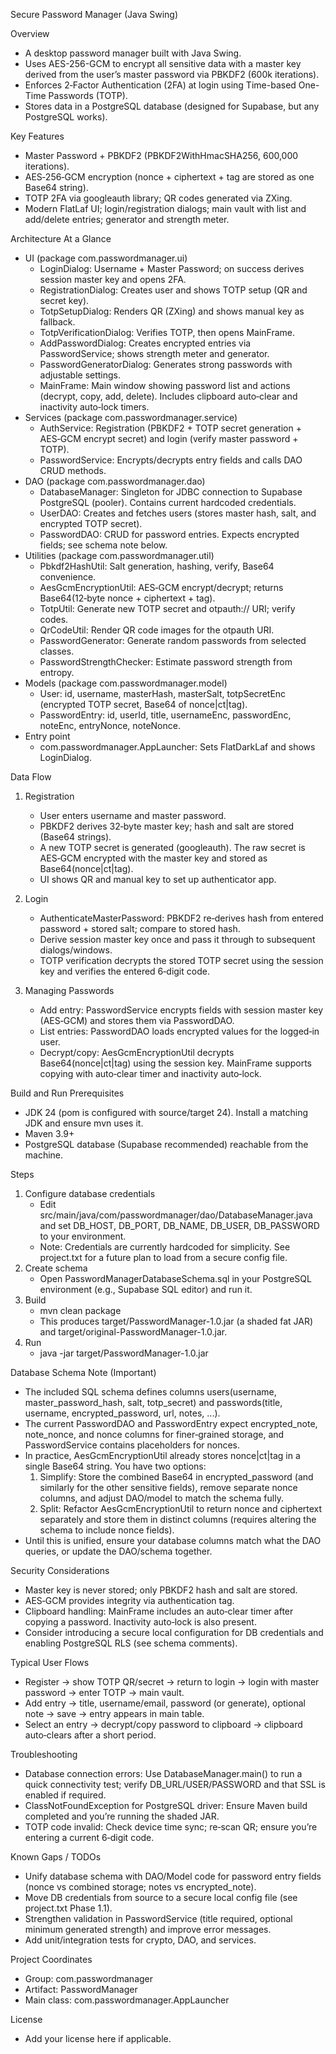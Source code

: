 Secure Password Manager (Java Swing)

Overview
- A desktop password manager built with Java Swing.
- Uses AES-256-GCM to encrypt all sensitive data with a master key derived from the user’s master password via PBKDF2 (600k iterations).
- Enforces 2‑Factor Authentication (2FA) at login using Time-based One-Time Passwords (TOTP).
- Stores data in a PostgreSQL database (designed for Supabase, but any PostgreSQL works).

Key Features
- Master Password + PBKDF2 (PBKDF2WithHmacSHA256, 600,000 iterations).
- AES‑256‑GCM encryption (nonce + ciphertext + tag are stored as one Base64 string).
- TOTP 2FA via googleauth library; QR codes generated via ZXing.
- Modern FlatLaf UI; login/registration dialogs; main vault with list and add/delete entries; generator and strength meter.

Architecture At a Glance
- UI (package com.passwordmanager.ui)
  - LoginDialog: Username + Master Password; on success derives session master key and opens 2FA.
  - RegistrationDialog: Creates user and shows TOTP setup (QR and secret key).
  - TotpSetupDialog: Renders QR (ZXing) and shows manual key as fallback.
  - TotpVerificationDialog: Verifies TOTP, then opens MainFrame.
  - AddPasswordDialog: Creates encrypted entries via PasswordService; shows strength meter and generator.
  - PasswordGeneratorDialog: Generates strong passwords with adjustable settings.
  - MainFrame: Main window showing password list and actions (decrypt, copy, add, delete). Includes clipboard auto‑clear and inactivity auto‑lock timers.
- Services (package com.passwordmanager.service)
  - AuthService: Registration (PBKDF2 + TOTP secret generation + AES‑GCM encrypt secret) and login (verify master password + TOTP).
  - PasswordService: Encrypts/decrypts entry fields and calls DAO CRUD methods.
- DAO (package com.passwordmanager.dao)
  - DatabaseManager: Singleton for JDBC connection to Supabase PostgreSQL (pooler). Contains current hardcoded credentials.
  - UserDAO: Creates and fetches users (stores master hash, salt, and encrypted TOTP secret).
  - PasswordDAO: CRUD for password entries. Expects encrypted fields; see schema note below.
- Utilities (package com.passwordmanager.util)
  - Pbkdf2HashUtil: Salt generation, hashing, verify, Base64 convenience.
  - AesGcmEncryptionUtil: AES‑GCM encrypt/decrypt; returns Base64(12‑byte nonce + ciphertext + tag).
  - TotpUtil: Generate new TOTP secret and otpauth:// URI; verify codes.
  - QrCodeUtil: Render QR code images for the otpauth URI.
  - PasswordGenerator: Generate random passwords from selected classes.
  - PasswordStrengthChecker: Estimate password strength from entropy.
- Models (package com.passwordmanager.model)
  - User: id, username, masterHash, masterSalt, totpSecretEnc (encrypted TOTP secret, Base64 of nonce|ct|tag).
  - PasswordEntry: id, userId, title, usernameEnc, passwordEnc, noteEnc, entryNonce, noteNonce.
- Entry point
  - com.passwordmanager.AppLauncher: Sets FlatDarkLaf and shows LoginDialog.

Data Flow
1) Registration
   - User enters username and master password.
   - PBKDF2 derives 32‑byte master key; hash and salt are stored (Base64 strings).
   - A new TOTP secret is generated (googleauth). The raw secret is AES‑GCM encrypted with the master key and stored as Base64(nonce|ct|tag).
   - UI shows QR and manual key to set up authenticator app.

2) Login
   - AuthenticateMasterPassword: PBKDF2 re‑derives hash from entered password + stored salt; compare to stored hash.
   - Derive session master key once and pass it through to subsequent dialogs/windows.
   - TOTP verification decrypts the stored TOTP secret using the session key and verifies the entered 6‑digit code.

3) Managing Passwords
   - Add entry: PasswordService encrypts fields with session master key (AES‑GCM) and stores them via PasswordDAO.
   - List entries: PasswordDAO loads encrypted values for the logged‑in user.
   - Decrypt/copy: AesGcmEncryptionUtil decrypts Base64(nonce|ct|tag) using the session key. MainFrame supports copying with auto‑clear timer and inactivity auto‑lock.

Build and Run
Prerequisites
- JDK 24 (pom is configured with source/target 24). Install a matching JDK and ensure mvn uses it.
- Maven 3.9+
- PostgreSQL database (Supabase recommended) reachable from the machine.

Steps
1) Configure database credentials
   - Edit src/main/java/com/passwordmanager/dao/DatabaseManager.java and set DB_HOST, DB_PORT, DB_NAME, DB_USER, DB_PASSWORD to your environment.
   - Note: Credentials are currently hardcoded for simplicity. See project.txt for a future plan to load from a secure config file.
2) Create schema
   - Open PasswordManagerDatabaseSchema.sql in your PostgreSQL environment (e.g., Supabase SQL editor) and run it.
3) Build
   - mvn clean package
   - This produces target/PasswordManager-1.0.jar (a shaded fat JAR) and target/original-PasswordManager-1.0.jar.
4) Run
   - java -jar target/PasswordManager-1.0.jar

Database Schema Note (Important)
- The included SQL schema defines columns users(username, master_password_hash, salt, totp_secret) and passwords(title, username, encrypted_password, url, notes, ...).
- The current PasswordDAO and PasswordEntry expect encrypted_note, note_nonce, and nonce columns for finer‑grained storage, and PasswordService contains placeholders for nonces.
- In practice, AesGcmEncryptionUtil already stores nonce|ct|tag in a single Base64 string. You have two options:
  1) Simplify: Store the combined Base64 in encrypted_password (and similarly for the other sensitive fields), remove separate nonce columns, and adjust DAO/model to match the schema fully.
  2) Split: Refactor AesGcmEncryptionUtil to return nonce and ciphertext separately and store them in distinct columns (requires altering the schema to include nonce fields).
- Until this is unified, ensure your database columns match what the DAO queries, or update the DAO/schema together.

Security Considerations
- Master key is never stored; only PBKDF2 hash and salt are stored.
- AES‑GCM provides integrity via authentication tag.
- Clipboard handling: MainFrame includes an auto‑clear timer after copying a password. Inactivity auto‑lock is also present.
- Consider introducing a secure local configuration for DB credentials and enabling PostgreSQL RLS (see schema comments).

Typical User Flows
- Register → show TOTP QR/secret → return to login → login with master password → enter TOTP → main vault.
- Add entry → title, username/email, password (or generate), optional note → save → entry appears in main table.
- Select an entry → decrypt/copy password to clipboard → clipboard auto‑clears after a short period.

Troubleshooting
- Database connection errors: Use DatabaseManager.main() to run a quick connectivity test; verify DB_URL/USER/PASSWORD and that SSL is enabled if required.
- ClassNotFoundException for PostgreSQL driver: Ensure Maven build completed and you’re running the shaded JAR.
- TOTP code invalid: Check device time sync; re‑scan QR; ensure you’re entering a current 6‑digit code.

Known Gaps / TODOs
- Unify database schema with DAO/Model code for password entry fields (nonce vs combined storage; notes vs encrypted_note).
- Move DB credentials from source to a secure local config file (see project.txt Phase 1.1).
- Strengthen validation in PasswordService (title required, optional minimum generated strength) and improve error messages.
- Add unit/integration tests for crypto, DAO, and services.

Project Coordinates
- Group: com.passwordmanager
- Artifact: PasswordManager
- Main class: com.passwordmanager.AppLauncher

License
- Add your license here if applicable.
